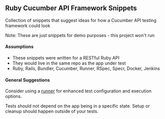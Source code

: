 ## Ruby Cucumber API Framework Snippets

Collection of snippets that suggest ideas for how a Cucumber API testing framework could look

Note: These are just snippets for demo purposes - this project won't run 

#### Assumptions
- These snippets were written for a RESTful Ruby API
- They would live in the same repo as the app under test
- Ruby, Rails, Bundler, Cucumber, Runner, RSpec, Specr, Docker, Jenkins

#### General Suggestions

Consider using a [runner](http://ryanstutorials.net/bash-scripting-tutorial/bash-script.php) for enhanced test configuration and execution options.

Tests should not depend on the app being in a specific state. Setup or cleanup should happen outside of your tests.
